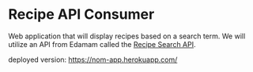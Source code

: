 # Recipe API Consumer

Web application that will display recipes based on a search term. We will utilize an API from Edamam called the [Recipe Search API](https://developer.edamam.com/edamam-recipe-api).

deployed version: https://nom-app.herokuapp.com/
